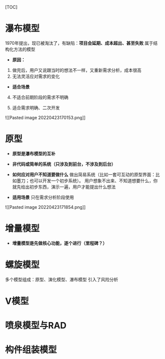 [TOC]

# 瀑布模型
1970年提出，现已被淘汰了，有缺陷：**项目会延期、成本超出、甚至失败**
属于结构化方法的模型

* **原因：**
1. 做完后，用户又说跟当时的想法不一样，又重新需求分析，成本很高
2. 无法灵活应对需求的变化

* **适合场景**
4. 不适合前期阶段的需求不明确

2. 适合需求明确、二次开发


![[Pasted image 20220423170153.png]]

# 原型
* **原型是瀑布模型的互补**

* **非代码或简单的系统（只涉及到前台，不涉及到后台）**

* **如何应对用户不知道要做什么**
做出简易系统（比如一套可互动的原型界面：比如墨刀；也可以开发一个初步系统）。
用户想象不出来、不知道想要什么，你就先给出初步东西，演示一遍，用户才能提出什么想法

* **适用场景**
只在需求分析阶段使用

![[Pasted image 20220423171854.png]]

# 增量模型
* **增量模型是先做核心功能，逐个进行（里程碑？）**

# 螺旋模型
多个模型组成：原型、演化模型、瀑布模型
引入了风险分析


# V模型

# 喷泉模型与RAD

# 构件组装模型
